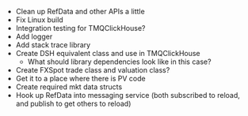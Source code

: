 - Clean up RefData and other APIs a little
- Fix Linux build
- Integration testing for TMQClickHouse?
- Add logger
- Add stack trace library
- Create DSH equivalent class and use in TMQClickHouse
  - What should library dependencies look like in this case?
- Create FXSpot trade class and valuation class?
- Get it to a place where there is PV code
- Create required mkt data structs
- Hook up RefData into messaging service (both subscribed to reload, and publish to get others to reload)